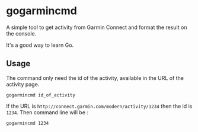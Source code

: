 # gogarmincmd

A simple tool to get activity from Garmin Connect and format the result on the console.

It's a good way to learn Go.

## Usage

The command only need the id of the activity, available in the URL of the activity page.

	gogarmincmd id_of_activity

If the URL is `http://connect.garmin.com/modern/activity/1234` then the id is `1234`. Then command line will be :

	gogarmincmd 1234
